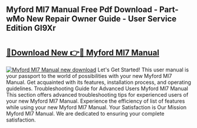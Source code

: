 ## Myford Ml7 Manual Free Pdf Download - Part-wMo New Repair Owner Guide - User Service Edition GI9Xr

# <h2><a href="http://cf16040.oget.top/?id=Myford+Ml7+Manual">🔗Download New 👉🔴 Myford Ml7 Manual</a></h2>

[![Myford Ml7 Manual new download](https://i.imgur.com/5g1atiW.png)](http://cf16040.oget.top/?id=Myford+Ml7+Manual)
Let's Get Started! This user manual is your passport to the world of possibilities with your new Myford Ml7 Manual. Get acquainted with its features, installation process, and operating guidelines. Troubleshooting Guide for Advanced Users Myford Ml7 Manual This section offers advanced troubleshooting tips for experienced users of your new Myford Ml7 Manual. Experience the efficiency of list of features while using your new Myford Ml7 Manual. Your Satisfaction is Our Mission Myford Ml7 Manual. We are dedicated to ensuring your complete satisfaction.
